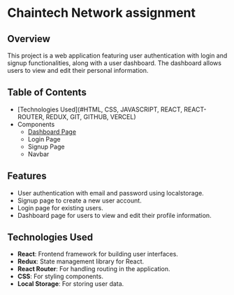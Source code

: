 # Chaintech Network assignment

## Overview
This project is a web application featuring user authentication with login and signup functionalities, along with a user dashboard. The dashboard allows users to view and edit their personal information.

## Table of Contents
- [Technologies Used](#HTML, CSS, JAVASCRIPT, REACT, REACT-ROUTER, REDUX, GIT, GITHUB, VERCEL)
- Components
  - [Dashboard Page](https://chaintech-network-assignment-ten.vercel.app/)
  - Login Page
  - Signup Page
  - Navbar

## Features
- User authentication with email and password using localstorage.
- Signup page to create a new user account.
- Login page for existing users.
- Dashboard page for users to view and edit their profile information.

## Technologies Used
- **React**: Frontend framework for building user interfaces.
- **Redux**: State management library for React.
- **React Router**: For handling routing in the application.
- **CSS**: For styling components.
- **Local Storage**: For storing user data.


